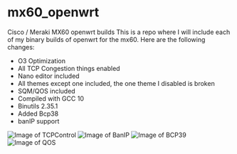 # mx60_openwrt
Cisco / Meraki MX60 openwrt builds
This is a repo where I will include each of my binary builds of openwrt for the mx60. 
Here are the following changes:
* O3 Optimization
* All TCP Congestion things enabled
* Nano editor included
* All themes except one included, the one theme I disabled is broken
* SQM/QOS included
* Compiled with GCC 10
* Binutils 2.35.1
* Added Bcp38
* banIP support

![Image of TCPControl](https://cdn.discordapp.com/attachments/451221179995389953/781512081106927626/tcp_control.jpg)
![Image of BanIP](https://i.ibb.co/QbH951f/banip.png)
![Image of BCP39](https://i.ibb.co/YLBrwnp/bcp38.png)
![Image of QOS](https://i.ibb.co/RPg4nKW/sqm-qos.png)
